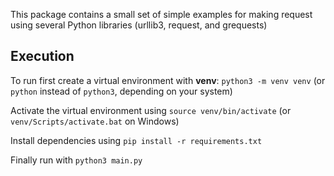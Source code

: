 This package contains a small set of simple examples for making request using several Python libraries (urllib3, request, and grequests)

## Execution

To run first create a virtual environment with **venv**: `python3 -m venv venv` (or `python` instead of `python3`, depending on your system)

Activate the virtual environment using `source venv/bin/activate` (or `venv/Scripts/activate.bat` on Windows)

Install dependencies using `pip install -r requirements.txt`

Finally run with `python3 main.py`

